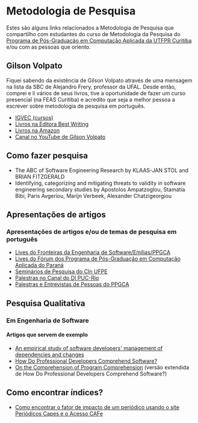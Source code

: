 # Metodologia de Pesquisa

Estes são alguns links relacionados a Metodologia de Pesquisa que compartilho com estudantes do curso de Metodologia da Pesquisa do [Programa de Pós-Graduação em Computação Aplicada da UTFPR Curitiba](http://www.utfpr.edu.br/cursos/coordenacoes/stricto-sensu/ppgca-ct/ppgmodelo) e/ou com as pessoas que oriento.

## Gilson Volpato

Fiquei sabendo da existência de Gilson Volpato através de uma mensagem na lista da SBC de Alejandro Frery, professor da UFAL. Desde então, comprei e li vários de seus livros, tive a oportunidade de fazer um curso presencial (na FEAS Curitiba) e acredito que seja a melhor pessoa a escrever sobre metodologia de pesquisa em português.

- [IGVEC  (cursos)](https://www.igvec.com/)
- [Livros na Editora Best Writing](https://www.facebook.com/livrariabestwriting/)
- [Livros na Amazon](https://www.amazon.com.br/s?k=gilson+volpato&__mk_pt_BR=%C3%85M%C3%85%C5%BD%C3%95%C3%91&ref=nb_sb_noss)
- [Canal no YouTube de Gilson Volpato](https://www.youtube.com/channel/UCK8qlYg46RAp92HYsU3-cFQ)

## Como fazer pesquisa

- The ABC of Software Engineering Research by KLAAS-JAN STOL and BRIAN FITZGERALD
- Identifying, categorizing and mitigating threats to validity in software engineering secondary studies by Apostolos Ampatzoglou, Stamatia Bibi, Paris Avgeriou, Marijn Verbeek, Alexander Chatzigeorgiou

## Apresentações de artigos

### Apresentações de artigos e/ou de temas de pesquisa em português

- [Lives do Fronteiras da Engenharia de Software/Emílias/PPGCA](https://www.youtube.com/playlist?list=PLqYFZmKhrqupT8uSnbL8kpmJhq4f5DQoY)
- [Lives do Fórum dos Programa de Pós-Graduação em Computação Aplicada do Paraná](https://www.youtube.com/@forppgcpr)
- [Seminários de Pesquisa do CIn UFPE](https://www.youtube.com/@CInUFPEoficial)
- [Palestras no Canal do DI PUC-Rio](https://www.youtube.com/@DIPUCRio)
- [Palestras e Entrevistas de Pessoas do PPGCA](https://www.youtube.com/playlist?list=PL48C-h4_CFXalhaFFXQDjC7oQItg5HIuI)

## Pesquisa Qualitativa

### Em Engenharia de Software

#### Artigos que servem de exemplo

- [An empirical study of software developers' management of dependencies and changes](https://dl.acm.org/doi/10.1145/1368088.1368122)
- [How Do Professional Developers Comprehend Software?](https://memphis-cs.github.io/comp-7085-8085-2012-fall/papers/Roehm2012ICSE.pdf)
- [On the Comprehension of Program Comprehension](https://dl.acm.org/doi/10.1145/2622669) (versão extendida de  How Do Professional Developers Comprehend Software?)




## Como encontrar índices?

- [Como encontrar o fator de impacto de um periódico usando o site Periódicos Capes e o Acesso CAFe](https://www.youtube.com/watch?v=ikLsARmf0UM)

